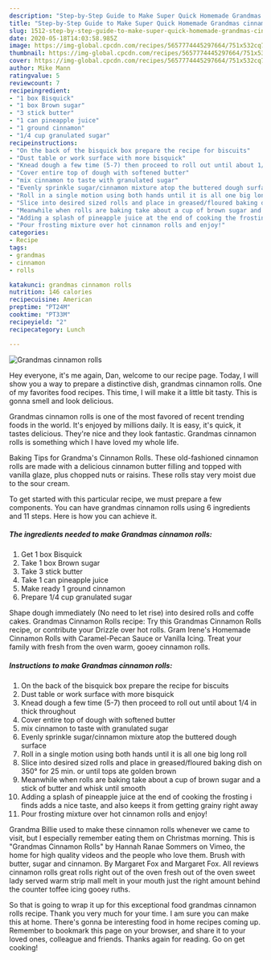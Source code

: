 ```yaml
---
description: "Step-by-Step Guide to Make Super Quick Homemade Grandmas cinnamon rolls"
title: "Step-by-Step Guide to Make Super Quick Homemade Grandmas cinnamon rolls"
slug: 1512-step-by-step-guide-to-make-super-quick-homemade-grandmas-cinnamon-rolls
date: 2020-05-18T14:03:58.985Z
image: https://img-global.cpcdn.com/recipes/5657774445297664/751x532cq70/grandmas-cinnamon-rolls-recipe-main-photo.jpg
thumbnail: https://img-global.cpcdn.com/recipes/5657774445297664/751x532cq70/grandmas-cinnamon-rolls-recipe-main-photo.jpg
cover: https://img-global.cpcdn.com/recipes/5657774445297664/751x532cq70/grandmas-cinnamon-rolls-recipe-main-photo.jpg
author: Mike Mann
ratingvalue: 5
reviewcount: 7
recipeingredient:
- "1 box Bisquick"
- "1 box Brown sugar"
- "3 stick butter"
- "1 can pineapple juice"
- "1 ground cinnamon"
- "1/4 cup granulated sugar"
recipeinstructions:
- "On the back of the bisquick box prepare the recipe for biscuits"
- "Dust table or work surface with more bisquick"
- "Knead dough a few time (5-7) then proceed to roll out until about 1/4 in thick throughout"
- "Cover entire top of dough with softened butter"
- "mix cinnamon to taste with granulated sugar"
- "Evenly sprinkle sugar/cinnamon mixture atop the buttered dough surface"
- "Roll in a single motion using both hands until it is all one big long roll"
- "Slice into desired sized rolls and place in greased/floured baking dish on 350° for 25 min. or until tops ate golden brown"
- "Meanwhile when rolls are baking take about a cup of brown sugar and a stick of butter and whisk until smooth"
- "Adding a splash of pineapple juice at the end of cooking the frosting i finds adds a nice taste, and also keeps it from getting grainy right away"
- "Pour frosting mixture over hot cinnamon rolls and enjoy!"
categories:
- Recipe
tags:
- grandmas
- cinnamon
- rolls

katakunci: grandmas cinnamon rolls 
nutrition: 146 calories
recipecuisine: American
preptime: "PT24M"
cooktime: "PT33M"
recipeyield: "2"
recipecategory: Lunch

---
```



![Grandmas cinnamon rolls](https://img-global.cpcdn.com/recipes/5657774445297664/751x532cq70/grandmas-cinnamon-rolls-recipe-main-photo.jpg)

Hey everyone, it's me again, Dan, welcome to our recipe page. Today, I will show you a way to prepare a distinctive dish, grandmas cinnamon rolls. One of my favorites food recipes. This time, I will make it a little bit tasty. This is gonna smell and look delicious.

Grandmas cinnamon rolls is one of the most favored of recent trending foods in the world. It's enjoyed by millions daily. It is easy, it's quick, it tastes delicious. They're nice and they look fantastic. Grandmas cinnamon rolls is something which I have loved my whole life.

Baking Tips for Grandma&#39;s Cinnamon Rolls. These old-fashioned cinnamon rolls are made with a delicious cinnamon butter filling and topped with vanilla glaze, plus chopped nuts or raisins. These rolls stay very moist due to the sour cream.


To get started with this particular recipe, we must prepare a few components. You can have grandmas cinnamon rolls using 6 ingredients and 11 steps. Here is how you can achieve it.

<!--inarticleads1-->

##### The ingredients needed to make Grandmas cinnamon rolls:

1. Get 1 box Bisquick
1. Take 1 box Brown sugar
1. Take 3 stick butter
1. Take 1 can pineapple juice
1. Make ready 1 ground cinnamon
1. Prepare 1/4 cup granulated sugar


Shape dough immediately (No need to let rise) into desired rolls and coffe cakes. Grandmas Cinnamon Rolls recipe: Try this Grandmas Cinnamon Rolls recipe, or contribute your Drizzle over hot rolls. Gram Irene&#39;s Homemade Cinnamon Rolls with Caramel-Pecan Sauce or Vanilla Icing. Treat your family with fresh from the oven warm, gooey cinnamon rolls. 

<!--inarticleads2-->

##### Instructions to make Grandmas cinnamon rolls:

1. On the back of the bisquick box prepare the recipe for biscuits
1. Dust table or work surface with more bisquick
1. Knead dough a few time (5-7) then proceed to roll out until about 1/4 in thick throughout
1. Cover entire top of dough with softened butter
1. mix cinnamon to taste with granulated sugar
1. Evenly sprinkle sugar/cinnamon mixture atop the buttered dough surface
1. Roll in a single motion using both hands until it is all one big long roll
1. Slice into desired sized rolls and place in greased/floured baking dish on 350° for 25 min. or until tops ate golden brown
1. Meanwhile when rolls are baking take about a cup of brown sugar and a stick of butter and whisk until smooth
1. Adding a splash of pineapple juice at the end of cooking the frosting i finds adds a nice taste, and also keeps it from getting grainy right away
1. Pour frosting mixture over hot cinnamon rolls and enjoy!


Grandma Billie used to make these cinnamon rolls whenever we came to visit, but I especially remember eating them on Christmas morning. This is &#34;Grandmas Cinnamon Rolls&#34; by Hannah Ranae Sommers on Vimeo, the home for high quality videos and the people who love them. Brush with butter, sugar and cinnamon. By Margaret Fox and Margaret Fox. All reviews cinnamon rolls great rolls right out of the oven fresh out of the oven sweet lady served warm strip mall melt in your mouth just the right amount behind the counter toffee icing gooey ruths. 

So that is going to wrap it up for this exceptional food grandmas cinnamon rolls recipe. Thank you very much for your time. I am sure you can make this at home. There's gonna be interesting food in home recipes coming up. Remember to bookmark this page on your browser, and share it to your loved ones, colleague and friends. Thanks again for reading. Go on get cooking!
